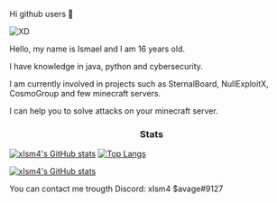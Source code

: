 Hi github users 👋

![XD](https://user-images.githubusercontent.com/76608233/111705165-9724fc00-8840-11eb-8d6e-c568082c31ad.PNG)

Hello, my name is Ismael and I am 16 years old.

I have knowledge in java, python and cybersecurity.

I am currently involved in projects such as SternalBoard, NullExploitX, CosmoGroup and few minecraft servers.

I can help you to solve attacks on your minecraft server.

<h3 align="center">Stats</h3>

[![xIsm4's GitHub stats](https://github-readme-stats.vercel.app/api?username=xIsm4&show_icons=true&theme=merko)](https://github.com/xIsm4/)   [![Top Langs](https://github-readme-stats.vercel.app/api/top-langs/?username=xIsm4&layout=compact&theme=tokyonight)](https://github.com/xIsm4/)


[![xIsm4's GitHub stats](https://visitor-badge.laobi.icu/badge?page_id=xIsm4.readme.visitor-badge)](https://github.com/xIsm4/) 

You can contact me trougth Discord: xIsm4 $avage#9127
